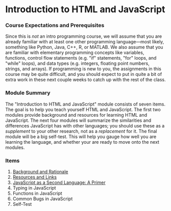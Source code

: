 # Introduction to HTML and JavaScript

### Course Expectations and Prerequisites

Since this is *not* an intro programming course, we will assume that you are
already familiar with at least one other programming language—most likely,
something like Python, Java, C++, R, or MATLAB.  We also assume that you are
familiar with elementary programming concepts like variables, functions,
control flow statements (e.g. "if" statements, "for" loops, and "while" loops),
and data types (e.g. integers, floating point numbers, strings, and arrays).
If programming is new to you, the assignments in this course may be quite
difficult, and you should expect to put in quite a bit of extra work in these
next couple weeks to catch up with the rest of the class.


### Module Summary

The "Introduction to HTML and JavaScript" module consists of seven items.  The
goal is to help you teach yourself HTML and JavaScript.  The first two modules
provide background and resources for learning HTML and JavaScript.  The next
four modules will summarize the similarities and differences JavaScript has
with other languages; you should use these as a *supplement* to your other
research, not as a *replacement* for it.  The final module will be a big
self-test.  This will help you gauge how well you are learning the language,
and whether your are ready to move onto the next modules.


### Items

1. [Background and Rationale](1.background-and-rationale.html)
2. [Resources and Links](2.resources-and-links.html)
3. [JavaScript as a Second Language: A Primer](3.javascript-primer.html)
4. Typing in JavaScript
5. Functions in JavaScript
6. Common Bugs in JavaScript
7. Self-Test
